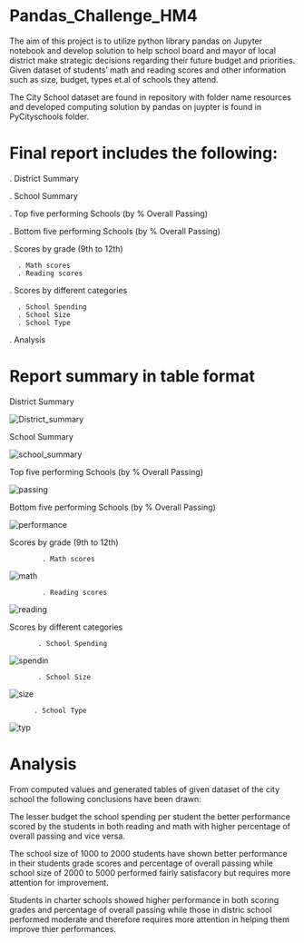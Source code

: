 # Pandas_Challenge_HM4

The aim of this project is to utilize python library pandas on Jupyter notebook and develop solution to help school board and mayor of local district make strategic decisions regarding their future budget and priorities. Given dataset of students’ math and reading scores and other information such as size, budget, types et.al of schools they attend.

The City School dataset are found in repository with folder name resources and developed computing solution by pandas on juypter is found in PyCityschools folder.

# Final report includes the following:

. District Summary

. School Summary

. Top five performing Schools (by % Overall Passing)

. Bottom five performing Schools (by % Overall Passing)

. Scores by grade (9th to 12th)

      . Math scores
      . Reading scores
      
. Scores by different categories

      . School Spending
      . School Size
      . School Type
      
. Analysis

# Report summary in table format

District Summary 

![District_summary](https://user-images.githubusercontent.com/84547558/149879420-12b100c0-345a-4ef2-bec3-59c836cd6e1c.png)

School Summary

![school_summary](https://user-images.githubusercontent.com/84547558/149879978-e41471d7-dd4f-412a-92f5-f5d6d2d94dd9.png)


Top five performing Schools (by % Overall Passing) 
      
![passing](https://user-images.githubusercontent.com/84547558/149880133-f0632908-6880-4815-97c4-be9dfe9e1f2d.png)

Bottom five performing Schools (by % Overall Passing)

![performance](https://user-images.githubusercontent.com/84547558/149880335-234e44c1-4c65-4888-9a3c-b13d8ed9822a.png)

Scores by grade (9th to 12th)

            . Math scores
            
![math](https://user-images.githubusercontent.com/84547558/149884390-b55982d1-9ba7-483e-b702-c8146d460d6c.png)

            . Reading scores
     
![reading](https://user-images.githubusercontent.com/84547558/149880763-03114ceb-93d3-4ac6-b603-e145693ac18b.png)
      
Scores by different categories

           . School Spending
           
![spendin](https://user-images.githubusercontent.com/84547558/149884567-ed354803-3a6f-4804-aab4-5100f68033a8.png)

           . School Size
    
![size](https://user-images.githubusercontent.com/84547558/149884781-951259cd-a71b-4d4f-a44f-9163e738b689.png)
    
          . School Type
          
 ![typ](https://user-images.githubusercontent.com/84547558/149884997-b9796153-7565-4723-b801-425501538bbb.png)
         

# Analysis
From computed values and generated tables of given dataset of the city school the following conclusions have been drawn:

The lesser budget the school spending per student the better performance scored by the students in both reading and math with higher percentage of overall passing and vice versa. 

The school size of 1000 to 2000 students have shown better performance in their students grade scores and percentage of overall passing while school size of 2000 to 5000 performed fairly satisfacory but requires more attention for improvement.

Students in charter schools showed higher performance in both scoring grades and percentage of overall passing while those in distric school performed moderate and therefore requires more attention in helping them improve thier performances. 



